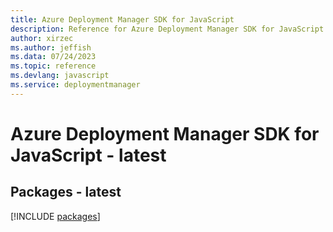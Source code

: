 ```yaml
---
title: Azure Deployment Manager SDK for JavaScript
description: Reference for Azure Deployment Manager SDK for JavaScript
author: xirzec
ms.author: jeffish
ms.data: 07/24/2023
ms.topic: reference
ms.devlang: javascript
ms.service: deploymentmanager
---
```

# Azure Deployment Manager SDK for JavaScript - latest
## Packages - latest
[!INCLUDE [packages](deployment-manager-index.md)]